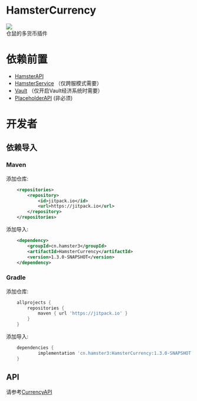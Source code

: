 # HamsterCurrency
[![](https://jitpack.io/v/cn.hamster3/HamsterCurrency.svg)](https://jitpack.io/#cn.hamster3/HamsterCurrency)  
仓鼠的多货币插件  

# 依赖前置
- [HamsterAPI](https://github.com/MiniDay/HamsterAPI/releases)
- [HamsterService](https://github.com/MiniDay/HamsterService/releases) （仅跨服模式需要）
- [Vault](https://www.spigotmc.org/resources/vault.34315/) （仅开启Vault经济系统时需要）
- [PlaceholderAPI](https://www.spigotmc.org/resources/placeholderapi.6245/) (非必须)

# 开发者
## 依赖导入

### Maven
添加仓库:  
```xml
	<repositories>
		<repository>
		    <id>jitpack.io</id>
		    <url>https://jitpack.io</url>
		</repository>
	</repositories>
```

添加导入:  
```xml
	<dependency>
	    <groupId>cn.hamster3</groupId>
	    <artifactId>HamsterCurrency</artifactId>
	    <version>1.3.0-SNAPSHOT</version>
	</dependency>
```

### Gradle
添加仓库:  
```groovy
	allprojects {
		repositories {
			maven { url 'https://jitpack.io' }
		}
	}
```

添加导入:  
```groovy
	dependencies {
	        implementation 'cn.hamster3:HamsterCurrency:1.3.0-SNAPSHOT'
	}
```

## API
请参考[CurrencyAPI](src/main/java/cn/hamster3/currency/api/CurrencyAPI.java)

